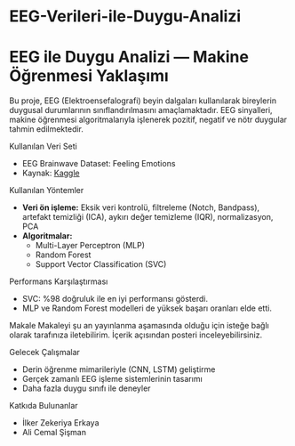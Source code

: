 # EEG-Verileri-ile-Duygu-Analizi
# EEG ile Duygu Analizi — Makine Öğrenmesi Yaklaşımı

Bu proje, EEG (Elektroensefalografi) beyin dalgaları kullanılarak bireylerin duygusal durumlarının sınıflandırılmasını amaçlamaktadır. EEG sinyalleri, makine öğrenmesi algoritmalarıyla işlenerek pozitif, negatif ve nötr duygular tahmin edilmektedir.

Kullanılan Veri Seti
- EEG Brainwave Dataset: Feeling Emotions  
- Kaynak: [Kaggle](https://www.kaggle.com/datasets/birdy654/eeg-brainwave-dataset-feeling-emotions)

Kullanılan Yöntemler
- **Veri ön işleme:** Eksik veri kontrolü, filtreleme (Notch, Bandpass), artefakt temizliği (ICA), aykırı değer temizleme (IQR), normalizasyon, PCA
- **Algoritmalar:**  
  - Multi-Layer Perceptron (MLP)  
  - Random Forest  
  - Support Vector Classification (SVC)  

Performans Karşılaştırması
- SVC: %98 doğruluk ile en iyi performansı gösterdi.
- MLP ve Random Forest modelleri de yüksek başarı oranları elde etti.

Makale
Makaleyi şu an yayınlanma aşamasında olduğu için isteğe bağlı olarak tarafınıza iletebilirim. İçerik açısından posteri inceleyebilirsiniz.

Gelecek Çalışmalar
- Derin öğrenme mimarileriyle (CNN, LSTM) geliştirme
- Gerçek zamanlı EEG işleme sistemlerinin tasarımı
- Daha fazla duygu sınıfı ile deneyler

Katkıda Bulunanlar
- İlker Zekeriya Erkaya  
- Ali Cemal Şişman


